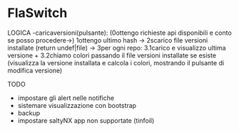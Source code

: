 # FlaSwitch

LOGICA
  -caricaversioni(pulsante): (0ottengo richieste api disponibili e conto se posso procedere->) 1ottengo ultimo hash -> 2scarico file versioni installate (return undef|file)
    -> 3per ogni repo: 3.1carico e visualizzo ultima versione + 3.2chiamo colori passando il file versioni installate se esiste (visualizza la versione installata e calcola i colori, mostrando il pulsante di modifica versione)
  
 TODO
 - impostare gli alert nelle notifiche
 - sistemare visualizzazione con bootstrap
 - backup
 - impostare saltyNX app non supportate (tinfoil)
